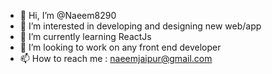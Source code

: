- 👋 Hi, I’m @Naeem8290
- 👀 I’m interested in developing and designing new web/app
- 🌱 I’m currently learning ReactJs
- 💞️ I’m looking to work on any front end developer
- 📫 How to reach me : naeemjaipur@gmail.com

<!---
Naeem8290/Naeem8290 is a ✨ special ✨ repository because its `README.md` (this file) appears on your GitHub profile.
You can click the Preview link to take a look at your changes.
--->
